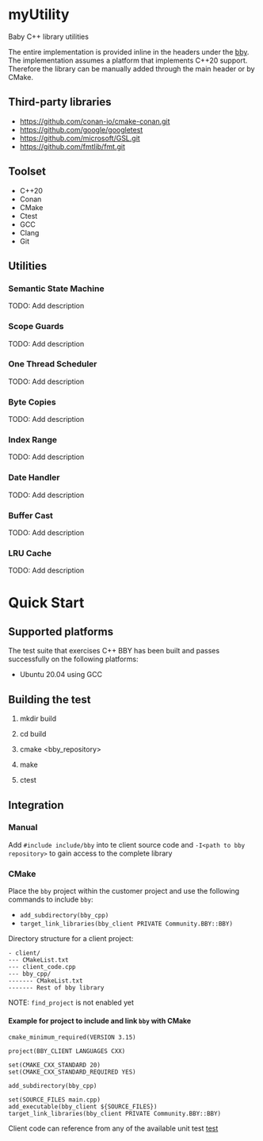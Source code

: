 # myUtility
Baby C++ library utilities

The entire implementation is provided inline in the headers under the [bby](include/bby/bby.h). The implementation assumes a platform that implements C++20 support. Therefore the library can be manually added through the main header or by CMake.

## Third-party libraries

* https://github.com/conan-io/cmake-conan.git
* https://github.com/google/googletest
* https://github.com/microsoft/GSL.git
* https://github.com/fmtlib/fmt.git

## Toolset

* C++20
* Conan
* CMake
* Ctest
* GCC
* Clang
* Git

## Utilities

### Semantic State Machine
TODO: Add description

### Scope Guards
TODO: Add description

### One Thread Scheduler
TODO: Add description

### Byte Copies
TODO: Add description

### Index Range
TODO: Add description

### Date Handler
TODO: Add description

### Buffer Cast
TODO: Add description

### LRU Cache
TODO: Add description

# Quick Start
## Supported platforms
The test suite that exercises C++ BBY has been built and passes successfully 
on the following platforms:

* Ubuntu 20.04 using GCC <TODO>

## Building the test
1. mkdir build

2. cd build

3. cmake <bby_repository>

4. make

5. ctest

## Integration
### Manual
Add `#include include/bby` into te client source code and `-I<path to bby repository>` to gain access to the complete library

### CMake
Place the `bby` project within the customer project and use the following
commands to include `bby`:
- `add_subdirectory(bby_cpp)`
- `target_link_libraries(bby_client PRIVATE Community.BBY::BBY)`

Directory structure for a client project:
```
- client/
--- CMakeList.txt
--- client_code.cpp
--- bby_cpp/
------- CMakeList.txt
------- Rest of bby library
```

NOTE: `find_project` is not enabled yet

#### Example for project to include and link `bby` with CMake
```
cmake_minimum_required(VERSION 3.15)

project(BBY_CLIENT LANGUAGES CXX)

set(CMAKE_CXX_STANDARD 20)
set(CMAKE_CXX_STANDARD_REQUIRED YES)

add_subdirectory(bby_cpp)

set(SOURCE_FILES main.cpp)
add_executable(bby_client ${SOURCE_FILES})
target_link_libraries(bby_client PRIVATE Community.BBY::BBY)
```

Client code can reference from any of the available unit test [test](./test)